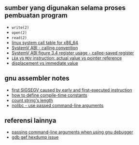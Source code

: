 ## sumber yang digunakan selama proses pembuatan program

- `write(2)`
- `open(2)`
- `read(2)`
- [linux system call table for x86_64](https://github.com/torvalds/linux/blob/master/arch/x86/entry/syscalls/syscall_64.tbl)
- [SystemV ABI - calling convention](https://gist.github.com/ammarfaizi2/d7090dd8d667834b51e341732100153e)
- [SystemV ABI figure 3.4 register usage - callee-saved register](https://gitlab.com/x86-psABIs/x86-64-ABI/-/jobs/artifacts/master/raw/x86-64-ABI/abi.pdf?job=build)
- [`LEA` vs `MOV` instruction: actual value vs pointer reference](https://stackoverflow.com/questions/1699748/what-is-the-difference-between-mov-and-lea)
- [displacement vs immediate value](https://chatgpt.com/share/68286701-5ce4-8002-9cdf-a6a2055ecddf)

## gnu assembler notes

- [first SIGSEGV caused by early and first-executed instruction](https://chatgpt.com/share/6828248e-87fc-8002-9c48-1f1e35b6124c)
- [how to define compile-time constants](https://chatgpt.com/share/682824d7-0d54-8002-8d66-32c8fb9f7c00)
- [count string's length](https://chatgpt.com/share/68282beb-2b34-8002-ad1e-ae42997be2fe)
- [nolibc - use passed command-line arguments](https://chatgpt.com/share/68283345-a0b4-8002-81fa-6a5f0279ed1d)

## referensi lainnya

- [passing command-line arguments when using gnu debugger](https://stackoverflow.com/questions/6121094/how-do-i-run-a-program-with-commandline-arguments-using-gdb-within-a-bash-script#6121299)
- [gdb gef hexdump issue](https://t.me/GNUWeeb/1166032)
